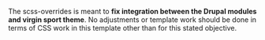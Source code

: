 The scss-overrides is meant to **fix integration between the Drupal modules
and virgin sport theme**. No adjustments or template work should be done in
terms of CSS work in this template other than for this stated objective.

